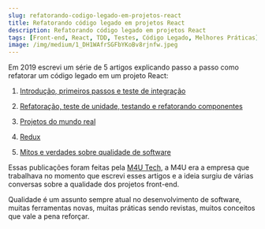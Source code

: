 ```yaml
---
slug: refatorando-codigo-legado-em-projetos-react
title: Refatorando código legado em projetos React
description: Refatorando código legado em projetos React
tags: [Front-end, React, TDD, Testes, Código Legado, Melhores Práticas]
image: /img/medium/1_DH1WAfrSGFbYKoBv8rjnfw.jpeg
---
```


Em 2019 escrevi um série de 5 artigos explicando passo a passo como refatorar um código legado em um projeto React:

<!--truncate-->

1. [Introdução, primeiros passos e teste de integração](https://medium.com/m4u-tech/refatorando-c%C3%B3digo-legado-em-projetos-react-parte-i-2214fd9ee04d)

2. [Refatoração, teste de unidade, testando e refatorando componentes](https://medium.com/m4u-tech/refatorando-c%C3%B3digo-legado-em-projetos-react-parte-ii-f3c1d898c11e)

3. [Projetos do mundo real](https://medium.com/m4u-tech/refatorando-c%C3%B3digo-legado-em-projetos-react-parte-iii-9b6bf4a1c98e)

4. [Redux](https://medium.com/m4u-tech/refatorando-c%C3%B3digo-legado-em-projetos-react-parte-iv-2913d1251305)

5. [Mitos e verdades sobre qualidade de software](https://medium.com/@megatroom/refatorando-c%C3%B3digo-legado-em-projetos-react-parte-v-15f20243d826)

Essas publicações foram feitas pela [M4U Tech](https://medium.com/m4u-tech), a M4U era a empresa que trabalhava no momento que escrevi esses artigos e a ideia surgiu de várias conversas sobre a qualidade dos projetos front-end.

Qualidade é um assunto sempre atual no desenvolvimento de software, muitas ferramentas novas, muitas práticas sendo revistas, muitos conceitos que vale a pena reforçar.
